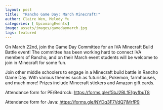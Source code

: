 ```yaml
---
layout: post
title:  "Rancho Game Day: March Minecraft!"
author: Claire Wen, Melody Yu
categories: [ UpcomingEvents]
image: assets/images/gamedaymarch.jpg
tags: featured
---
```

On March 22nd, join the Game Day Committee for an IVA Minecraft Build Battle event! The committee has been working hard to connect IVA members of Rancho, and on their March event students will be welcome to join in Minecraft for some fun.

Join other middle schoolers to engage in a Minecraft build battle in Rancho Game Day. With various themes such as futuristic, Pokemon, farmhouses, and much more! Prizes include Minecraft stickers and Amazon gift cards.


Attendance form for PE/Bedrock: https://forms.gle/f5bJ2BLfE1gvfbuT8

Attendance form for Java: https://forms.gle/NYDq3F7VdQ7jMrfP9
